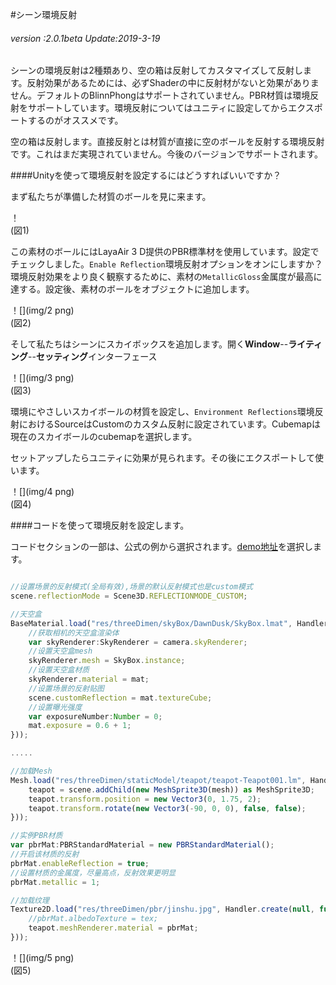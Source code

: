 #シーン環境反射

###### *version :2.0.1beta   Update:2019-3-19*

シーンの環境反射は2種類あり、空の箱は反射してカスタマイズして反射します。反射効果があるためには、必ずShaderの中に反射材がないと効果がありません。デフォルトのBlinnPhongはサポートされていません。PBR材質は環境反射をサポートしています。環境反射についてはユニティに設定してからエクスポートするのがオススメです。

空の箱は反射します。直接反射とは材質が直接に空のボールを反射する環境反射です。これはまだ実現されていません。今後のバージョンでサポートされます。

####Unityを使って環境反射を設定するにはどうすればいいですか？

まず私たちが準備した材質のボールを見に来ます。

！[](img/1.png)<br/>(図1)

この素材のボールにはLayaAir 3 D提供のPBR標準材を使用しています。設定でチェックしました。`Enable Reflection`環境反射オプションをオンにしますか？環境反射効果をより良く観察するために、素材の`MetallicGloss`金属度が最高に達する。設定後、素材のボールをオブジェクトに追加します。

！[](img/2 png)<br/>(図2)

そして私たちはシーンにスカイボックスを追加します。開く**Window**--**ライティング**--**セッティング**インターフェース

！[](img/3 png)<br/>(図3)

環境にやさしいスカイボールの材質を設定し、`Environment Reflections`環境反射におけるSourceはCustomのカスタム反射に設定されています。Cubemapは現在のスカイボールのcubemapを選択します。

セットアップしたらユニティに効果が見られます。その後にエクスポートして使います。

！[](img/4 png)<br/>(図4)

####コードを使って環境反射を設定します。

コードセクションの一部は、公式の例から選択されます。[demo地址](https://layaair.ldc.layabox.com/demo2/?language=ch&category=3d&group=Scene3D&name=EnvironmentalReflection)を選択します。


```typescript

//设置场景的反射模式(全局有效),场景的默认反射模式也是custom模式
scene.reflectionMode = Scene3D.REFLECTIONMODE_CUSTOM;

//天空盒
BaseMaterial.load("res/threeDimen/skyBox/DawnDusk/SkyBox.lmat", Handler.create(null, function(mat:SkyBoxMaterial):void {
    //获取相机的天空盒渲染体
    var skyRenderer:SkyRenderer = camera.skyRenderer;
    //设置天空盒mesh
    skyRenderer.mesh = SkyBox.instance;
    //设置天空盒材质
    skyRenderer.material = mat;
    //设置场景的反射贴图
    scene.customReflection = mat.textureCube;
    //设置曝光强度
    var exposureNumber:Number = 0;
    mat.exposure = 0.6 + 1;
}));

.....

//加载Mesh
Mesh.load("res/threeDimen/staticModel/teapot/teapot-Teapot001.lm", Handler.create(null, function(mesh:Mesh):void {
    teapot = scene.addChild(new MeshSprite3D(mesh)) as MeshSprite3D;
    teapot.transform.position = new Vector3(0, 1.75, 2);
    teapot.transform.rotate(new Vector3(-90, 0, 0), false, false);
}));

//实例PBR材质
var pbrMat:PBRStandardMaterial = new PBRStandardMaterial();
//开启该材质的反射
pbrMat.enableReflection = true;
//设置材质的金属度，尽量高点，反射效果更明显
pbrMat.metallic = 1;

//加载纹理
Texture2D.load("res/threeDimen/pbr/jinshu.jpg", Handler.create(null, function(tex:Texture2D):void {
    //pbrMat.albedoTexture = tex;
    teapot.meshRenderer.material = pbrMat;
}));
```


！[](img/5 png)<br/>(図5)



